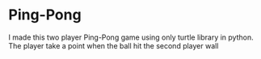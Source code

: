 # Ping-Pong
I made this two player Ping-Pong game using only turtle library in python.
The player take a point when the ball hit the second player wall
